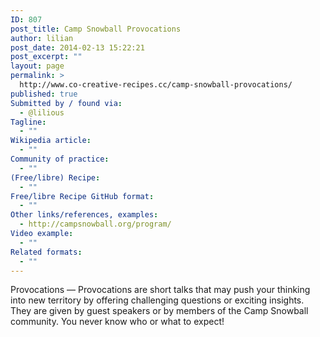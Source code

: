 ```yaml
---
ID: 807
post_title: Camp Snowball Provocations
author: lilian
post_date: 2014-02-13 15:22:21
post_excerpt: ""
layout: page
permalink: >
  http://www.co-creative-recipes.cc/camp-snowball-provocations/
published: true
Submitted by / found via:
  - @lilious
Tagline:
  - ""
Wikipedia article:
  - ""
Community of practice:
  - ""
(Free/libre) Recipe:
  - ""
Free/libre Recipe GitHub format:
  - ""
Other links/references, examples:
  - http://campsnowball.org/program/
Video example:
  - ""
Related formats:
  - ""
---
```

Provocations — Provocations are short talks that may push your thinking into new territory by offering challenging questions or exciting insights. They are given by guest speakers or by members of the Camp Snowball community. You never know who or what to expect!
